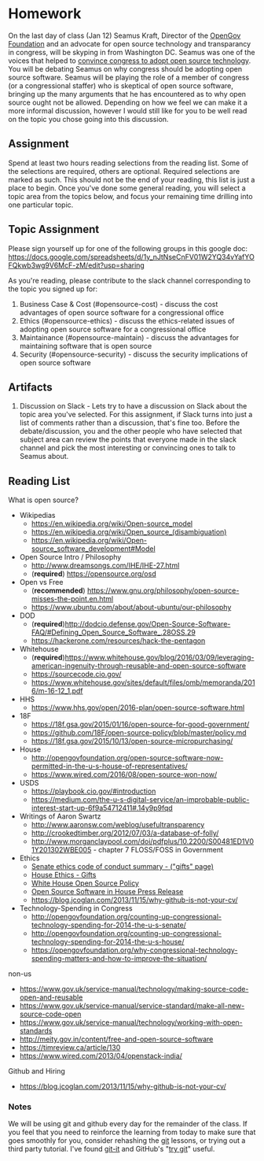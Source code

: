 # Homework

On the last day of class (Jan 12) Seamus Kraft, Director of the [OpenGov Foundation](https://www.opengovfoundation.org/) and an advocate for open source technology and transparancy in congress, will be skyping in from Washington DC. Seamus was one of the voices that helped to [convince congress to adopt open source technology](http://congressionaldata.org/open-source-software-now-permitted-in-the-u-s-house-of-representatives-2/). You will be debating Seamus on why congress should be adopting open source software. Seamus will be playing the role of a member of congress (or a congressional staffer) who is skeptical of open source software, bringing up the many arguments that he has encountered as to why open source ought not be allowed. Depending on how we feel we can make it a more informal discussion, however I would still like for you to be well read on the topic you chose going into this discussion.

## Assignment 

Spend at least two hours reading selections from the reading list. Some of the selections are required, others are optional. Required selections are marked as such. This should not be the end of your reading, this list is just a place to begin. Once you've done some general reading, you will select a topic area from the topics below, and focus your remaining time drilling into one particular topic.

## Topic Assignment

Please sign yourself up for one of the following groups in this google doc:
https://docs.google.com/spreadsheets/d/1y_nJtNseCnFV01W2YQ34vYafYOFQkwb3wg9V6McF-zM/edit?usp=sharing

As you're reading, please contribute to the slack channel corresponding to the topic you signed up for:

1. Business Case & Cost (#opensource-cost) - discuss the cost advantages of open source software for a congressional office
2. Ethics (#opensource-ethics) - discuss the ethics-related issues of adopting open source software for a congressional office
3. Maintainance (#opensource-maintain)  - discuss the advantages for maintaining software that is open source
4. Security (#opensource-security) - discuss the security implications of open source software

## Artifacts

1. Discussion on Slack - Lets try to have a discussion on Slack about the topic area you've selected. For this assignment, if Slack turns into just a list of comments rather than a discussion, that's fine too. Before the debate/discussion, you and the other people who have selected that subject area can review the points that everyone made in the slack channel and pick the most interesting or convincing ones to talk to Seamus about.

## Reading List
What is open source?

* Wikipedias
    * https://en.wikipedia.org/wiki/Open-source_model
    * https://en.wikipedia.org/wiki/Open_source_(disambiguation)
    * https://en.wikipedia.org/wiki/Open-source_software_development#Model
* Open Source Intro / Philosophy
    * http://www.dreamsongs.com/IHE/IHE-27.html
    * (**required**) https://opensource.org/osd
* Open vs Free
    * (**recommended**) https://www.gnu.org/philosophy/open-source-misses-the-point.en.html
    * https://www.ubuntu.com/about/about-ubuntu/our-philosophy
* DOD
    * (**required**)http://dodcio.defense.gov/Open-Source-Software-FAQ/#Defining_Open_Source_Software_.28OSS.29
    * https://hackerone.com/resources/hack-the-pentagon
* Whitehouse
    * (**required**)https://www.whitehouse.gov/blog/2016/03/09/leveraging-american-ingenuity-through-reusable-and-open-source-software
    * https://sourcecode.cio.gov/
    * https://www.whitehouse.gov/sites/default/files/omb/memoranda/2016/m-16-12_1.pdf
* HHS
    * https://www.hhs.gov/open/2016-plan/open-source-software.html
* 18F
    * https://18f.gsa.gov/2015/01/16/open-source-for-good-government/
    * https://github.com/18F/open-source-policy/blob/master/policy.md
    * https://18f.gsa.gov/2015/10/13/open-source-micropurchasing/
* House
    * http://opengovfoundation.org/open-source-software-now-permitted-in-the-u-s-house-of-representatives/
    * https://www.wired.com/2016/08/open-source-won-now/
* USDS
    * https://playbook.cio.gov/#introduction
    * https://medium.com/the-u-s-digital-service/an-improbable-public-interest-start-up-6f9a54712411#.14y9p9fqd
* Writings of Aaron Swartz
    * http://www.aaronsw.com/weblog/usefultransparency
    * http://crookedtimber.org/2012/07/03/a-database-of-folly/
    * http://www.morganclaypool.com/doi/pdfplus/10.2200/S00481ED1V01Y201302WBE005 - chapter 7
FLOSS/FOSS in Government
* Ethics
    *  [Senate ethics code of conduct summary - ("gifts" page)](http://www.ethics.senate.gov/public/index.cfm/files/serve?File_id=1aec2c45-aadf-46e3-bb36-c472bcbed20f)
    * [House Ethics - Gifts](https://ethics.house.gov/gifts/house-gift-rule)
    * [White House Open Source Policy](https://sourcecode.cio.gov/)
    * [Open Source Software in House Press Release](http://congressionaldata.org/open-source-software-now-permitted-in-the-u-s-house-of-representatives-2/)
    * https://blog.jcoglan.com/2013/11/15/why-github-is-not-your-cv/
* Technology-Spending in Congress
    * http://opengovfoundation.org/counting-up-congressional-technology-spending-for-2014-the-u-s-senate/
    * http://opengovfoundation.org/counting-up-congressional-technology-spending-for-2014-the-u-s-house/
    * https://opengovfoundation.org/why-congressional-technology-spending-matters-and-how-to-improve-the-situation/


non-us

* https://www.gov.uk/service-manual/technology/making-source-code-open-and-reusable
* https://www.gov.uk/service-manual/service-standard/make-all-new-source-code-open
* https://www.gov.uk/service-manual/technology/working-with-open-standards
* http://meity.gov.in/content/free-and-open-source-software
* https://timreview.ca/article/130
* https://www.wired.com/2013/04/openstack-india/

Github and Hiring

* https://blog.jcoglan.com/2013/11/15/why-github-is-not-your-cv/

### Notes

We will be using git and github every day for the remainder of the class. If you feel that you need to reinforce the learning from today to make sure that goes smoothly for you, consider rehashing the [git](git) lessons, or trying out a third party tutorial. I've found [git-it](http://jlord.us/git-it/) and GitHub's "[try git](https://try.github.io/)" useful.

